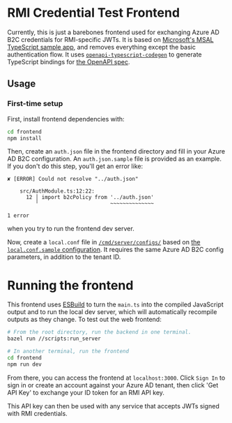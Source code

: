 # RMI Credential Test Frontend

Currently, this is just a barebones frontend used for exchanging Azure AD B2C credentials for RMI-specific JWTs. It is based on [Microsoft's MSAL TypeScript sample app](https://github.com/AzureAD/microsoft-authentication-library-for-js/tree/b29498c2bde71b17035a7e278c5e578917cfd8d3/samples/msal-browser-samples/TypescriptTestApp2.0), and removes everything except the basic authentication flow. It uses [`openapi-typescript-codegen`](https://github.com/ferdikoomen/openapi-typescript-codegen) to generate TypeScript bindings for [the OpenAPI spec](/openapi/user.yaml).

## Usage

### First-time setup

First, install frontend dependencies with:

```bash
cd frontend
npm install
```

Then, create an `auth.json` file in the frontend directory and fill in your Azure AD B2C configuration. An `auth.json.sample` file is provided as an example. If you don't do this step, you'll get an error like:

```
✘ [ERROR] Could not resolve "../auth.json"

    src/AuthModule.ts:12:22:
      12 │ import b2cPolicy from '../auth.json'
         ╵                       ~~~~~~~~~~~~~~

1 error
```

when you try to run the frontend dev server.

Now, create a `local.conf` file in [`/cmd/server/configs/`](/cmd/server/configs/) based on [the `local.conf.sample` configuration](/cmd/server/configs/local.conf.sample). It requires the same Azure AD B2C config parameters, in addition to the tenant ID.


# Running the frontend

This frontend uses [ESBuild](https://esbuild.github.io/) to turn the `main.ts` into the compiled JavaScript output and to run the local dev server, which will automatically recompile outputs as they change. To test out the web frontend:

```bash
# From the root directory, run the backend in one terminal.
bazel run //scripts:run_server

# In another terminal, run the frontend
cd frontend
npm run dev
```

From there, you can access the frontend at `localhost:3000`. Click `Sign In` to sign in or create an account against your Azure AD tenant, then click 'Get API Key' to exchange your ID token for an RMI API key.

This API key can then be used with any service that accepts JWTs signed with RMI credentials.
